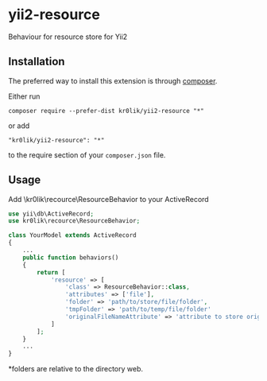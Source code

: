 # yii2-resource
Behaviour for resource store for Yii2

Installation
------------

The preferred way to install this extension is through [composer](http://getcomposer.org/download/).

Either run

```
composer require --prefer-dist kr0lik/yii2-resource "*"
```

or add

```
"kr0lik/yii2-resource": "*"
```

to the require section of your `composer.json` file.

Usage
-----

Add \kr0lik\recource\ResourceBehavior to your ActiveRecord

```php
use yii\db\ActiveRecord;
use kr0lik\recource\ResourceBehavior;

class YourModel extends ActiveRecord
{
    ...
    public function behaviors()
    {
        return [
            'resource' => [
                'class' => ResourceBehavior::class,
                'attributes' => ['file'],
                'folder' => 'path/to/store/file/folder',
                'tmpFolder' => 'path/to/temp/file/folder'
                'originalFileNameAttribute' => 'attribute to store original file name. if null - no store'
            ]
        ];
    }
    ...
}
```
*folders are relative to the directory web.
